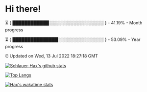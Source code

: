 # Hi there!

⏳ { ████████████░░░░░░░░░░░░░░░░░░ } - 41.19% - Month progress

⏳ { ███████████████░░░░░░░░░░░░░░░ } - 53.09% - Year progress

⏰ Updated on Wed, 13 Jul 2022 18:27:18 GMT


[![Schlauer-Hax's github stats](https://github-readme-stats.vercel.app/api?username=Schlauer-Hax&show_icons=true&theme=dark&count_private=true)](https://github.com/Schlauer-Hax)


[![Top Langs](https://github-readme-stats.vercel.app/api/top-langs/?username=Schlauer-Hax&layout=compact&theme=dark)](https://github.com/Schlauer-Hax?tab=repositories)


[![Hax's wakatime stats](https://github-readme-stats.vercel.app/api/wakatime?username=Hax&theme=dark)](https://wakatime.com/@Hax)

